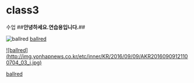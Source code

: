 # class3
수업 
##**안녕하세요.연습용입니다.**##

![ballred](http://img.yonhapnews.co.kr/etc/inner/KR/2016/09/09/AKR20160909121100704_03_i.jpg)
[ballred](https://youtu.be/qOH6KuYuyoU)

[![ballred] (http://img.yonhapnews.co.kr/etc/inner/KR/2016/09/09/AKR20160909121100704_03_i.jpg)](https://youtu.be/qOH6KuYuyoU)


[ballred](http://naver.me/x4oOa2wa)

